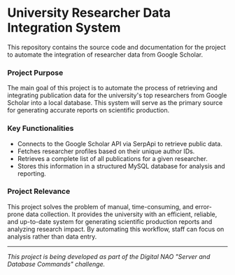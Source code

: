 # University Researcher Data Integration System

This repository contains the source code and documentation for the project to automate the integration of researcher data from Google Scholar.

### Project Purpose
The main goal of this project is to automate the process of retrieving and integrating publication data for the university's top researchers from Google Scholar into a local database. This system will serve as the primary source for generating accurate reports on scientific production.

### Key Functionalities
* Connects to the Google Scholar API via SerpApi to retrieve public data.
* Fetches researcher profiles based on their unique author IDs.
* Retrieves a complete list of all publications for a given researcher.
* Stores this information in a structured MySQL database for analysis and reporting.

### Project Relevance
This project solves the problem of manual, time-consuming, and error-prone data collection. It provides the university with an efficient, reliable, and up-to-date system for generating scientific production reports and analyzing research impact. By automating this workflow, staff can focus on analysis rather than data entry.

---
*This project is being developed as part of the Digital NAO "Server and Database Commands" challenge.*
